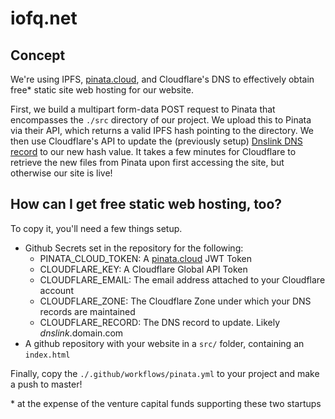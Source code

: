 # iofq.net

## Concept

We're using IPFS, [pinata.cloud](https://pinata.cloud/), and Cloudflare's DNS to effectively obtain free\* static site web hosting for our website.

First, we build a multipart form-data POST request to Pinata that encompasses the `./src` directory of our project. We upload this to Pinata via their API, which returns a valid IPFS hash pointing to the directory. We then use Cloudflare's API to update the (previously setup) [Dnslink DNS record](https://docs.ipfs.io/concepts/dnslink/) to our new hash value. It takes a few minutes for Cloudflare to retrieve the new files from Pinata upon first accessing the site, but otherwise our site is live!

## How can I get free static web hosting, too?
To copy it, you'll need a few things setup.

+ Github Secrets set in the repository for the following:
    + PINATA_CLOUD_TOKEN: A [pinata.cloud](https://pinata.cloud) JWT Token
    + CLOUDFLARE_KEY: A Cloudflare Global API Token
    + CLOUDFLARE_EMAIL: The email address attached to your Cloudflare account
    + CLOUDFLARE_ZONE: The Cloudflare Zone under which your DNS records are maintained
    + CLOUDFLARE_RECORD: The DNS record to update. Likely _dnslink_.domain.com
+ A github repository with your website in a `src/` folder, containing an `index.html`

Finally, copy the `./.github/workflows/pinata.yml` to your project and make a push to master!

\* at the expense of the venture capital funds supporting these two startups
